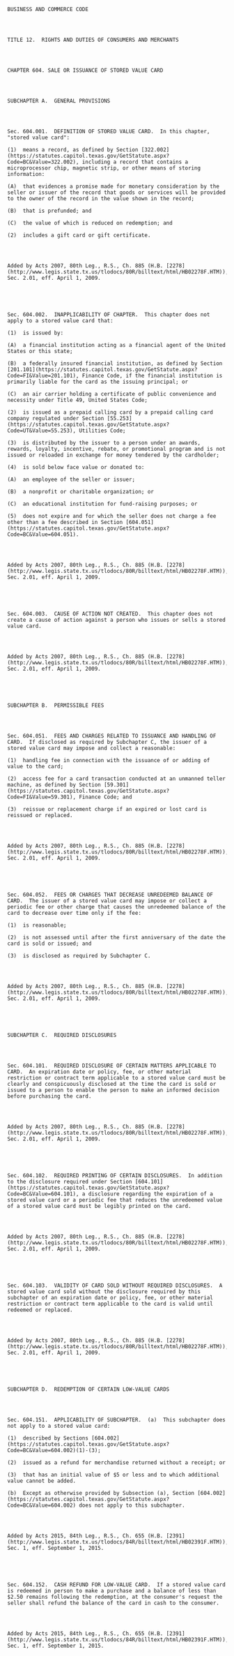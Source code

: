 ﻿
    
    
    	
    					
    
    
    BUSINESS AND COMMERCE CODE
    
      
    
    
    TITLE 12.  RIGHTS AND DUTIES OF CONSUMERS AND MERCHANTS
    
      
    
    
    CHAPTER 604. SALE OR ISSUANCE OF STORED VALUE CARD
    
      
    
    
    SUBCHAPTER A.  GENERAL PROVISIONS
    
      
    
    
    Sec. 604.001.  DEFINITION OF STORED VALUE CARD.  In this chapter, "stored value card":
    
    (1)  means a record, as defined by Section [322.002](https://statutes.capitol.texas.gov/GetStatute.aspx?Code=BC&Value=322.002), including a record that contains a microprocessor chip, magnetic strip, or other means of storing information:
    
    (A)  that evidences a promise made for monetary consideration by the seller or issuer of the record that goods or services will be provided to the owner of the record in the value shown in the record;
    
    (B)  that is prefunded; and
    
    (C)  the value of which is reduced on redemption; and
    
    (2)  includes a gift card or gift certificate.
    
    
    
    
    Added by Acts 2007, 80th Leg., R.S., Ch. 885 (H.B. [2278](http://www.legis.state.tx.us/tlodocs/80R/billtext/html/HB02278F.HTM)), Sec. 2.01, eff. April 1, 2009.
    
    
    
    
    
    Sec. 604.002.  INAPPLICABILITY OF CHAPTER.  This chapter does not apply to a stored value card that:
    
    (1)  is issued by:
    
    (A)  a financial institution acting as a financial agent of the United States or this state;
    
    (B)  a federally insured financial institution, as defined by Section [201.101](https://statutes.capitol.texas.gov/GetStatute.aspx?Code=FI&Value=201.101), Finance Code, if the financial institution is primarily liable for the card as the issuing principal; or
    
    (C)  an air carrier holding a certificate of public convenience and necessity under Title 49, United States Code;
    
    (2)  is issued as a prepaid calling card by a prepaid calling card company regulated under Section [55.253](https://statutes.capitol.texas.gov/GetStatute.aspx?Code=UT&Value=55.253), Utilities Code;
    
    (3)  is distributed by the issuer to a person under an awards, rewards, loyalty, incentive, rebate, or promotional program and is not issued or reloaded in exchange for money tendered by the cardholder;
    
    (4)  is sold below face value or donated to:
    
    (A)  an employee of the seller or issuer;
    
    (B)  a nonprofit or charitable organization; or
    
    (C)  an educational institution for fund-raising purposes; or
    
    (5)  does not expire and for which the seller does not charge a fee other than a fee described in Section [604.051](https://statutes.capitol.texas.gov/GetStatute.aspx?Code=BC&Value=604.051).
    
    
    
    
    Added by Acts 2007, 80th Leg., R.S., Ch. 885 (H.B. [2278](http://www.legis.state.tx.us/tlodocs/80R/billtext/html/HB02278F.HTM)), Sec. 2.01, eff. April 1, 2009.
    
    
    
    
    
    Sec. 604.003.  CAUSE OF ACTION NOT CREATED.  This chapter does not create a cause of action against a person who issues or sells a stored value card.
    
    
    
    
    Added by Acts 2007, 80th Leg., R.S., Ch. 885 (H.B. [2278](http://www.legis.state.tx.us/tlodocs/80R/billtext/html/HB02278F.HTM)), Sec. 2.01, eff. April 1, 2009.
    
    
    
    
    
    SUBCHAPTER B.  PERMISSIBLE FEES
    
      
    
    
    Sec. 604.051.  FEES AND CHARGES RELATED TO ISSUANCE AND HANDLING OF CARD.  If disclosed as required by Subchapter C, the issuer of a stored value card may impose and collect a reasonable:
    
    (1)  handling fee in connection with the issuance of or adding of value to the card;
    
    (2)  access fee for a card transaction conducted at an unmanned teller machine, as defined by Section [59.301](https://statutes.capitol.texas.gov/GetStatute.aspx?Code=FI&Value=59.301), Finance Code; and
    
    (3)  reissue or replacement charge if an expired or lost card is reissued or replaced.
    
    
    
    
    Added by Acts 2007, 80th Leg., R.S., Ch. 885 (H.B. [2278](http://www.legis.state.tx.us/tlodocs/80R/billtext/html/HB02278F.HTM)), Sec. 2.01, eff. April 1, 2009.
    
    
    
    
    
    Sec. 604.052.  FEES OR CHARGES THAT DECREASE UNREDEEMED BALANCE OF CARD.  The issuer of a stored value card may impose or collect a periodic fee or other charge that causes the unredeemed balance of the card to decrease over time only if the fee:
    
    (1)  is reasonable;
    
    (2)  is not assessed until after the first anniversary of the date the card is sold or issued; and
    
    (3)  is disclosed as required by Subchapter C.
    
    
    
    
    Added by Acts 2007, 80th Leg., R.S., Ch. 885 (H.B. [2278](http://www.legis.state.tx.us/tlodocs/80R/billtext/html/HB02278F.HTM)), Sec. 2.01, eff. April 1, 2009.
    
    
    
    
    
    SUBCHAPTER C.  REQUIRED DISCLOSURES
    
      
    
    
    Sec. 604.101.  REQUIRED DISCLOSURE OF CERTAIN MATTERS APPLICABLE TO CARD.  An expiration date or policy, fee, or other material restriction or contract term applicable to a stored value card must be clearly and conspicuously disclosed at the time the card is sold or issued to a person to enable the person to make an informed decision before purchasing the card.
    
    
    
    
    Added by Acts 2007, 80th Leg., R.S., Ch. 885 (H.B. [2278](http://www.legis.state.tx.us/tlodocs/80R/billtext/html/HB02278F.HTM)), Sec. 2.01, eff. April 1, 2009.
    
    
    
    
    
    Sec. 604.102.  REQUIRED PRINTING OF CERTAIN DISCLOSURES.  In addition to the disclosure required under Section [604.101](https://statutes.capitol.texas.gov/GetStatute.aspx?Code=BC&Value=604.101), a disclosure regarding the expiration of a stored value card or a periodic fee that reduces the unredeemed value of a stored value card must be legibly printed on the card.
    
    
    
    
    Added by Acts 2007, 80th Leg., R.S., Ch. 885 (H.B. [2278](http://www.legis.state.tx.us/tlodocs/80R/billtext/html/HB02278F.HTM)), Sec. 2.01, eff. April 1, 2009.
    
    
    
    
    
    Sec. 604.103.  VALIDITY OF CARD SOLD WITHOUT REQUIRED DISCLOSURES.  A stored value card sold without the disclosure required by this subchapter of an expiration date or policy, fee, or other material restriction or contract term applicable to the card is valid until redeemed or replaced.
    
    
    
    
    Added by Acts 2007, 80th Leg., R.S., Ch. 885 (H.B. [2278](http://www.legis.state.tx.us/tlodocs/80R/billtext/html/HB02278F.HTM)), Sec. 2.01, eff. April 1, 2009.
    
    
    
    
    
    SUBCHAPTER D.  REDEMPTION OF CERTAIN LOW-VALUE CARDS
    
      
    
    
    Sec. 604.151.  APPLICABILITY OF SUBCHAPTER.  (a)  This subchapter does not apply to a stored value card:
    
    (1)  described by Sections [604.002](https://statutes.capitol.texas.gov/GetStatute.aspx?Code=BC&Value=604.002)(1)-(3);
    
    (2)  issued as a refund for merchandise returned without a receipt; or
    
    (3)  that has an initial value of $5 or less and to which additional value cannot be added.
    
    (b)  Except as otherwise provided by Subsection (a), Section [604.002](https://statutes.capitol.texas.gov/GetStatute.aspx?Code=BC&Value=604.002) does not apply to this subchapter.
    
    
    
    
    Added by Acts 2015, 84th Leg., R.S., Ch. 655 (H.B. [2391](http://www.legis.state.tx.us/tlodocs/84R/billtext/html/HB02391F.HTM)), Sec. 1, eff. September 1, 2015.
    
    
    
    
    
    Sec. 604.152.  CASH REFUND FOR LOW-VALUE CARD.  If a stored value card is redeemed in person to make a purchase and a balance of less than $2.50 remains following the redemption, at the consumer's request the seller shall refund the balance of the card in cash to the consumer.
    
    
    
    
    Added by Acts 2015, 84th Leg., R.S., Ch. 655 (H.B. [2391](http://www.legis.state.tx.us/tlodocs/84R/billtext/html/HB02391F.HTM)), Sec. 1, eff. September 1, 2015.
    
    
    
    
    				
